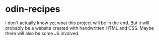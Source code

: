 # odin-recipes
I don't actually know yet what this project will be in the end.
But it will probably be a website created with handwritten HTML and CSS.
Maybe there will also be some JS involved.